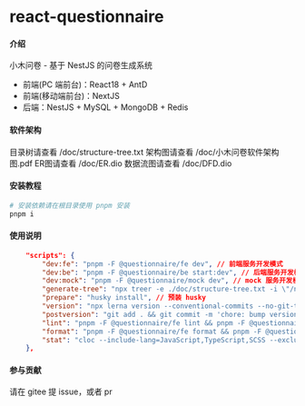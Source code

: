 # react-questionnaire

#### 介绍

小木问卷 - 基于 NestJS 的问卷生成系统

- 前端(PC 端前台)：React18 + AntD
- 前端(移动端前台)：NextJS
- 后端：NestJS + MySQL + MongoDB + Redis

#### 软件架构

目录树请查看 /doc/structure-tree.txt
架构图请查看 /doc/小木问卷软件架构图.pdf
ER图请查看 /doc/ER.dio
数据流图请查看 /doc/DFD.dio

#### 安装教程

```bash
# 安装依赖请在根目录使用 pnpm 安装
pnpm i
```

#### 使用说明

```json
    "scripts": {
        "dev:fe": "pnpm -F @questionnaire/fe dev", // 前端服务开发模式
        "dev:be": "pnpm -F @questionnaire/be start:dev", // 后端服务开发模式
        "dev:mock": "pnpm -F @questionnaire/mock dev", // mock 服务开发模式
        "generate-tree": "npx treer -e ./doc/structure-tree.txt -i \"/node_modules|.git|dist/\"", // 生成目录树
        "prepare": "husky install", // 预装 husky
        "version": "npx lerna version --conventional-commits --no-git-tag-version --force-publish=*", // 发布版本号
        "postversion": "git add . && git commit -m 'chore: bump versions' && git tag v`node -p \"require('./lerna.json').version\"` && git push && git push origin --tags", // 发布版本号后，自动打 tag
        "lint": "pnpm -F @questionnaire/fe lint && pnpm -F @questionnaire/be lint", // eslint 校验
        "format": "pnpm -F @questionnaire/fe format && pnpm -F @questionnaire/be format", // prettier 格式化代码
        "stat": "cloc --include-lang=JavaScript,TypeScript,SCSS --exclude-dir=node_modules,dist,build ." // 统计代码行数 自行安装 cloc npm全局包
    },
```

#### 参与贡献

请在 gitee 提 issue，或者 pr
